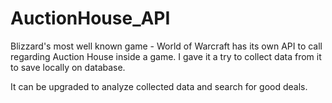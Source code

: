 # AuctionHouse_API

Blizzard's most well known game - World of Warcraft has its own API to call regarding Auction House inside a game. 
I gave it a try to collect data from it to save locally on database.

It can be upgraded to analyze collected data and search for good deals. 
